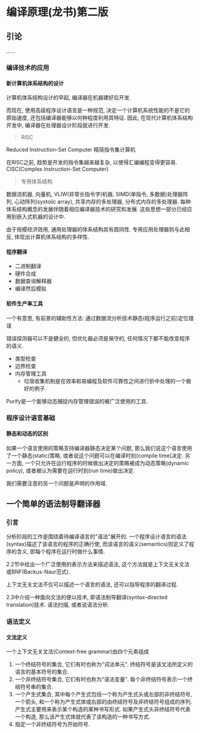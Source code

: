 # 编译原理(龙书)第二版

## 引论

......

### 编译技术的应用

#### 新计算机体系结构的设计

计算机体系结构设计的早起, 编译器在机器建好后开发.

而现在, 使用高级程序设计语言是一种规范, 决定一个计算机系统性能的不是它的原始速度, 还包括编译器能够以何种程度利用其特征. 因此, 在现代计算机体系结构开发中, 编译器在处理器设计阶段就进行开发.

> RISC

Reduced Instruction-Set Computer 精简指令集计算机

在RISC之前, 趋势是开发的指令集越来越复杂, 以使得汇编编程变得更容易. CISC(Complex Instruction-Set Computer)

> 专用体系结构

数据流机器, 向量机, VLIW(非常长指令字)机器, SIMD(单指令, 多数据)处理器阵列, 心动阵列(systolic array), 共享内存的多处理器, 分布式内存的多处理器. 每种体系结构概念的发展伴随着相应编译器技术的研究和发展. 这些思想一部分已经应用到嵌入式机器的设计中.

由于规模经济效用, 通用处理器的体系结构具有趋同性. 专用应用处理器则与此相反, 体现出计算机体系结构的多样性.

#### 程序翻译

- 二进制翻译
- 硬件合成
- 数据查询解释器
- 编译然后模拟

#### 软件生产率工具

一个有意思, 有前景的辅助性方法: 通过数据流分析技术静态(程序运行之前)定位错误

错误探测器可以不是健全的, 但优化器必须是保守的, 任何情况下都不能改变程序的语义.

- 类型检查
- 边界检查
- 内存管理工具
    - 垃圾收集机制是在效率和易编程及软件可靠性之间进行折中处理的一个极好的例子.

Purify是一个能够动态捕捉内存管理错误的被广泛使用的工具.

### 程序设计语言基础

#### 静态和动态的区别

如果一个语言使用的策略支持编译器静态决定某个问题, 那么我们说这个语言使用了一个静态(static)策略, 或者说这个问题可以在编译时刻(compile time)决定. 另一方面, 一个只允许在运行程序的时候做出决定的策略被成为动态策略(dynamic policy), 或者被认为需要在运行时刻(run time)做出决定.

我们需要注意的另一个问题是声明的作用域.

## 一个简单的语法制导翻译器

### 引言

分析阶段的工作是围绕着待编译语言的"语法"展开的. 一个程序设计语言的语法(syntax)描述了该语言的程序的正确行使, 而该语言的语义(semantics)则定义了程序的含义, 即每个程序在运行时做什么事情.

2.2节中给出一个广泛使用的表示方法来描述语法, 这个方法就是上下文无关文法或BNF(Backus-Naur范式).

上下文无关文法不仅可以描述一个语言的语法, 还可以指导程序的翻译过程.

2.3中介绍一种面向文法的便以技术, 即语法制导翻译(syntax-directed translation)技术. 语法扫描, 或者说语法分析.

### 语法定义

#### 文法定义

一个上下文无关文法(Context-free grammar)由四个元素组成

1. 一个终结符号的集合, 它们有时也称为"词法单元". 终结符号是该文法所定义的语言的基本符号的集合.
2. 一个非终结符号集合, 它们有时也称为"语法变量". 每个非终结符号表示一个终结符号串的集合.
3. 一个产生式集合, 其中每个产生式包括一个称为产生式头或左部的非终结符号, 一个箭头, 和一个称为产生式体或右部的由终结符号及非终结符号组成的序列. 产生式主要用来表示某个构造的某种书写形式. 如果产生式头非终结符号代表一个构造, 那么该产生式体就代表了该构造的一种书写方式.
4. 指定一个非终结符号为开始符号.

